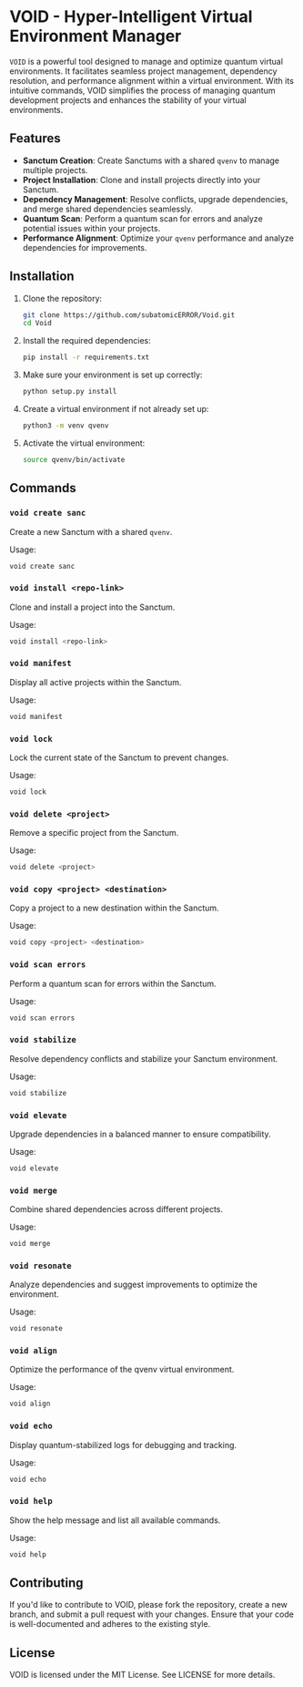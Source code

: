 # VOID - Hyper-Intelligent Virtual Environment Manager

`VOID` is a powerful tool designed to manage and optimize quantum virtual environments. It facilitates seamless project management, dependency resolution, and performance alignment within a virtual environment. With its intuitive commands, VOID simplifies the process of managing quantum development projects and enhances the stability of your virtual environments.

## Features
- **Sanctum Creation**: Create Sanctums with a shared `qvenv` to manage multiple projects.
- **Project Installation**: Clone and install projects directly into your Sanctum.
- **Dependency Management**: Resolve conflicts, upgrade dependencies, and merge shared dependencies seamlessly.
- **Quantum Scan**: Perform a quantum scan for errors and analyze potential issues within your projects.
- **Performance Alignment**: Optimize your `qvenv` performance and analyze dependencies for improvements.

## Installation

1. Clone the repository:
    ```bash
    git clone https://github.com/subatomicERROR/Void.git
    cd Void
    ```

2. Install the required dependencies:
    ```bash
    pip install -r requirements.txt
    ```

3. Make sure your environment is set up correctly:
    ```bash
    python setup.py install
    ```

4. Create a virtual environment if not already set up:
    ```bash
    python3 -m venv qvenv
    ```

5. Activate the virtual environment:
    ```bash
    source qvenv/bin/activate
    ```

## Commands

### `void create sanc`
Create a new Sanctum with a shared `qvenv`.

Usage:
```bash
void create sanc
```

### `void install <repo-link>`
Clone and install a project into the Sanctum.

Usage:
```bash
void install <repo-link>
```

### `void manifest`
Display all active projects within the Sanctum.

Usage:
```bash
void manifest
```

### `void lock`
Lock the current state of the Sanctum to prevent changes.

Usage:
```bash
void lock
```

### `void delete <project>`
Remove a specific project from the Sanctum.

Usage:
```bash
void delete <project>
```

### `void copy <project> <destination>`
Copy a project to a new destination within the Sanctum.

Usage:
```bash
void copy <project> <destination>
```

### `void scan errors`
Perform a quantum scan for errors within the Sanctum.

Usage:
```bash
void scan errors
```

### `void stabilize`
Resolve dependency conflicts and stabilize your Sanctum environment.

Usage:
```bash
void stabilize
```

### `void elevate`
Upgrade dependencies in a balanced manner to ensure compatibility.

Usage:
```bash
void elevate
```

### `void merge`
Combine shared dependencies across different projects.

Usage:
```bash
void merge
```

### `void resonate`
Analyze dependencies and suggest improvements to optimize the environment.

Usage:
```bash
void resonate
```

### `void align`
Optimize the performance of the qvenv virtual environment.

Usage:
```bash
void align
```

### `void echo`
Display quantum-stabilized logs for debugging and tracking.

Usage:
```bash
void echo
```

### `void help`
Show the help message and list all available commands.

Usage:
```bash
void help
```

## Contributing

If you'd like to contribute to VOID, please fork the repository, create a new branch, and submit a pull request with your changes. Ensure that your code is well-documented and adheres to the existing style.

## License

VOID is licensed under the MIT License. See LICENSE for more details.
